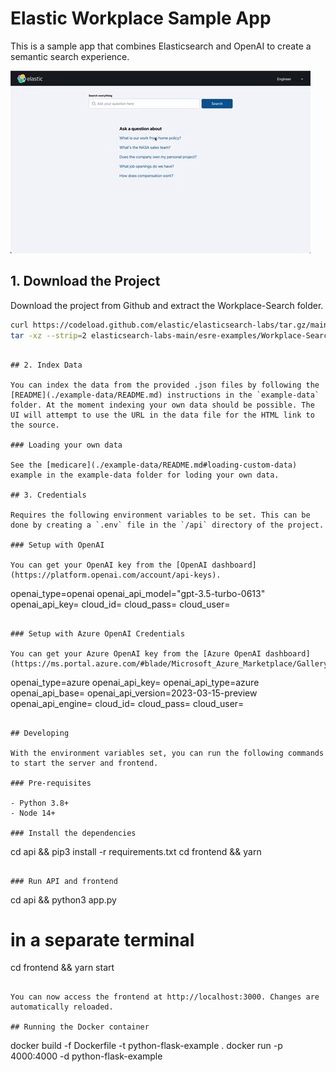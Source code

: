 # Elastic Workplace Sample App

This is a sample app that combines Elasticsearch and OpenAI to create a semantic search experience.

![Screenshot of the sample app](./app-demo.gif)

## 1. Download the Project

Download the project from Github and extract the Workplace-Search folder.

```bash
curl https://codeload.github.com/elastic/elasticsearch-labs/tar.gz/main | \
tar -xz --strip=2 elasticsearch-labs-main/esre-examples/Workplace-Search
```
```

## 2. Index Data

You can index the data from the provided .json files by following the [README](./example-data/README.md) instructions in the `example-data` folder. At the moment indexing your own data should be possible. The UI will attempt to use the URL in the data file for the HTML link to the source.

### Loading your own data

See the [medicare](./example-data/README.md#loading-custom-data) example in the example-data folder for loding your own data.

## 3. Credentials

Requires the following environment variables to be set. This can be done by creating a `.env` file in the `/api` directory of the project.

### Setup with OpenAI

You can get your OpenAI key from the [OpenAI dashboard](https://platform.openai.com/account/api-keys).

```
openai_type=openai
openai_api_model="gpt-3.5-turbo-0613"
openai_api_key=<your-openai-key>
cloud_id=<elasticsearch-cloud-id>
cloud_pass=<elasticsearch-password>
cloud_user=<elasticsearch-user>
```

### Setup with Azure OpenAI Credentials

You can get your Azure OpenAI key from the [Azure OpenAI dashboard](https://ms.portal.azure.com/#blade/Microsoft_Azure_Marketplace/GalleryFeaturedMenuItemBlade/selectedMenuItemId/home/searchQuery/openai/resetMenuId/).

```
openai_type=azure
openai_api_key=<your openai api key>
openai_api_type=azure
openai_api_base=<your openai api base url>
openai_api_version=2023-03-15-preview
openai_api_engine=<your openai api engine>
cloud_id=<elasticsearch-cloud-id>
cloud_pass=<elasticsearch-password>
cloud_user=<elasticsearch-user>
```

## Developing

With the environment variables set, you can run the following commands to start the server and frontend.

### Pre-requisites

- Python 3.8+
- Node 14+

### Install the dependencies

```
cd api && pip3 install -r requirements.txt
cd frontend && yarn
```

### Run API and frontend

```
cd api && python3 app.py

# in a separate terminal

cd frontend && yarn start
```

You can now access the frontend at http://localhost:3000. Changes are automatically reloaded.

## Running the Docker container

```
docker build -f Dockerfile -t python-flask-example .
docker run -p 4000:4000 -d python-flask-example
```
